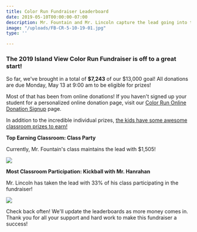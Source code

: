 ```yaml
---
title: Color Run Fundraiser Leaderboard
date: 2019-05-10T00:00:00-07:00
description: Mr. Fountain and Mr. Lincoln capture the lead going into the weekend!
image: "/uploads/FB-CR-5-10-19-01.jpg"
type: ''

---
```

### The 2019 Island View Color Run Fundraiser is off to a great start!

So far, we've brought in a total of **$7,243** of our $13,000 goal! All donations are due Monday, May 13 at 9:00 am to be eligible for prizes!

Most of that has been from online donations! If you haven't signed up your student for a personalized online donation page, visit our [Color Run Online Donation Signup](https://www.islandviewpta.org/colorrun/ "Color Run Online Donation Signup") page.

In addition to the incredible individual prizes, [the kids have some awesome classroom prizes to earn!](https://www.islandviewpta.org/news/color-run-fundraiser-prizes/ "Color Run Fundraiser Prizes")

**Top Earning Classroom: Class Party**

Currently, Mr. Fountain's class maintains the lead with $1,505!

[![](/uploads/FB-CR-5-10-19_TopEarningClassroom.jpg)](https://www.islandviewpta.org/uploads/FB-CR-5-10-19_TopEarningClassroom.jpg "Top Earning Classroom")

**Most Classroom Participation: Kickball with Mr. Hanrahan**

Mr. Lincoln has taken the lead with 33% of his class participating in the fundraiser!

[![](/uploads/FB-CR-5-10-19_ClassroomParticipation.jpg)](https://www.islandviewpta.org/uploads/FB-CR-5-7-19_ClassroomParticipation.jpg "Most Classroom Participation")

Check back often! We'll update the leaderboards as more money comes in. Thank you for all your support and hard work to make this fundraiser a success!